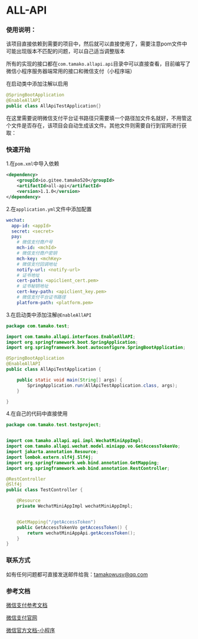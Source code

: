 # ALL-API

### 使用说明：

该项目直接依赖到需要的项目中，然后就可以直接使用了，需要注意pom文件中可能出现版本不匹配的问题，可以自己适当调整版本

所有的实现的接口都在`com.tamako.allapi.api`目录中可以直接查看，目前编写了微信小程序服务器端常用的接口和微信支付（小程序端）

在启动类中添加注解以启用

```java
@SpringBootApplication
@EnableAllAPI
public class AllApiTestApplication{}
```

在这里需要说明微信支付平台证书路径只需要填一个路径加文件名就好，不用管这个文件是否存在，该项目会自动生成该文件。其他文件则需要自行到官网进行获取：



### 快速开始

1.在`pom.xml`中导入依赖

```xml
<dependency>
	<groupId>io.gitee.tamako520</groupId>
	<artifactId>all-api</artifactId>
	<version>1.1.0</version>
</dependency>
```

2.在`application.yml`文件中添加配置

```yaml
wechat:
  app-id: <appId>
  secret: <secret>
  pay:
    # 微信支付商户号
    mch-id: <mchId>
    # 微信支付商户密钥
    mch-key: <mchKey>
    # 微信支付回调地址
    notify-url: <notify-url>
    # 证书地址
    cert-path: <apiclient_cert.pem>
    # 证书秘钥地址
    cert-key-path: <apiclient_key.pem>
    # 微信支付平台证书路径
    platform-path: <platform.pem>
```

3.在启动类中添加注解`@EnableAllAPI`

```java
package com.tamako.test;

import com.tamako.allapi.interfaces.EnableAllAPI;
import org.springframework.boot.SpringApplication;
import org.springframework.boot.autoconfigure.SpringBootApplication;

@SpringBootApplication
@EnableAllAPI
public class AllApiTestApplication {

    public static void main(String[] args) {
        SpringApplication.run(AllApiTestApplication.class, args);
    }

}
```

4.在自己的代码中直接使用

```java
package com.tamako.test.testproject;


import com.tamako.allapi.api.impl.WechatMiniAppImpl;
import com.tamako.allapi.wechat.model.miniapp.vo.GetAccessTokenVo;
import jakarta.annotation.Resource;
import lombok.extern.slf4j.Slf4j;
import org.springframework.web.bind.annotation.GetMapping;
import org.springframework.web.bind.annotation.RestController;

@RestController
@Slf4j
public class TestController {

    @Resource
    private WechatMiniAppImpl wechatMiniAppImpl;


    @GetMapping("/getAccessToken")
    public GetAccessTokenVo getAccessToken() {
        return wechatMiniAppApi.getAccessToken();
    }
}

```

### 联系方式

如有任何问题都可直接发送邮件给我：tamakowusv@qq.com

### 参考文档

[微信支付参考文档](https://pay.weixin.qq.com/docs/merchant/products/mini-program-payment/preparation.html)

[微信支付官网](https://pay.weixin.qq.com)

[微信官方文档-小程序](https://developers.weixin.qq.com/miniprogram/dev/framework/)
